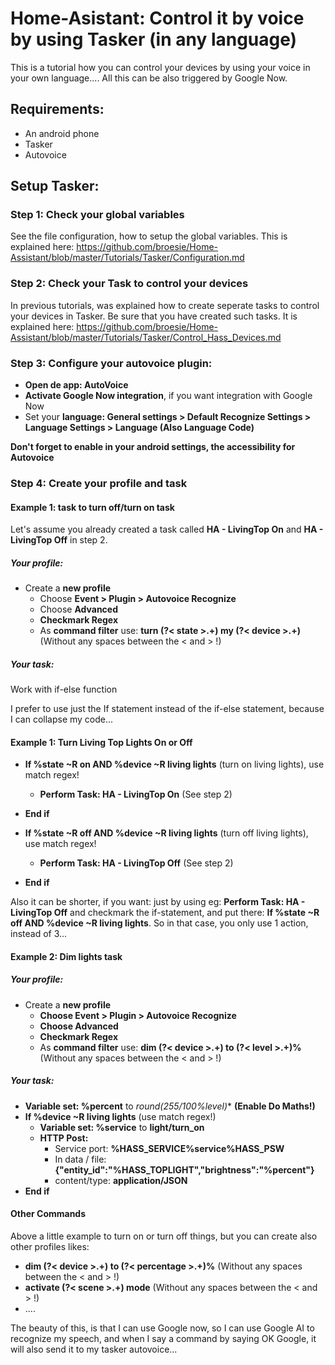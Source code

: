 # Home-Asistant: Control it by voice by using Tasker (in any language)

This is a tutorial how you can control your devices by using your voice in your own language....
All this can be also triggered by Google Now.

## Requirements:
- An android phone
- Tasker
- Autovoice

## Setup Tasker:

### Step 1: Check your global variables

See the file configuration, how to setup the global variables. This is explained here: https://github.com/broesie/Home-Assistant/blob/master/Tutorials/Tasker/Configuration.md

### Step 2: Check your Task to control your devices
In previous tutorials, was explained how to create seperate tasks to control your devices in Tasker.
Be sure that you have created such tasks. It is explained here: https://github.com/broesie/Home-Assistant/blob/master/Tutorials/Tasker/Control_Hass_Devices.md

### Step 3: Configure your autovoice plugin:

- **Open de app: AutoVoice**
- **Activate Google Now integration**, if you want integration with Google Now
- Set your **language: General settings > Default Recognize Settings > Language Settings > Language (Also Language Code)**

**Don't forget to enable in your android settings, the accessibility for Autovoice**

### Step 4: Create your profile and task

#### Example 1: task to turn off/turn on task 

Let's assume you already created a task called **HA - LivingTop On** and **HA - LivingTop Off** in step 2.

##### Your profile:

- Create a **new profile**
  - Choose **Event > Plugin > Autovoice Recognize**
  - Choose **Advanced**
  - **Checkmark Regex**
  - As **command filter** use: **turn (?< state >.+) my (?< device >.+)** (Without any spaces between the < and > !)

##### Your task:

Work with if-else function

I prefer to use just the If statement instead of the if-else statement, because I can collapse my code...

#### Example 1: Turn Living Top Lights On or Off

- **If %state ~R on AND %device ~R living lights** (turn on living lights), use match regex!
  - **Perform Task: HA - LivingTop On** (See step 2)
- **End if**

- **If %state ~R off AND %device ~R living lights** (turn off living lights), use match regex!
  - **Perform Task: HA - LivingTop Off** (See step 2)
- **End if**

Also it can be shorter, if you want: just by using eg: **Perform Task: HA - LivingTop Off** and checkmark the if-statement, and put there: **If %state ~R off AND %device ~R living lights**. So in that case, you only use 1 action, instead of 3...

#### Example 2: Dim lights task

##### Your profile:

- Create a **new profile**
  - **Choose Event > Plugin > Autovoice Recognize**
  - **Choose Advanced**
  - **Checkmark Regex**
  - As **command filter** use: **dim (?< device >.+) to (?< level >.+)%** (Without any spaces between the < and > !)

##### Your task:

- **Variable set: %percent** to **round(255/100*%level)** **(Enable Do Maths!)**
- **If %device ~R living lights** (use match regex!)
  - **Variable set: %service** to **light/turn_on**
  - **HTTP Post:**
    - Service port: **%HASS_SERVICE%service%HASS_PSW**
    - In data / file: **{"entity_id":"%HASS_TOPLIGHT","brightness":"%percent"}**
    - content/type: **application/JSON**
- **End if**

#### Other Commands

Above a little example to turn on or turn off things, but you can create also other profiles likes:

- **dim (?< device >.+) to (?< percentage >.+)%** (Without any spaces between the < and > !)
- **activate (?< scene >.+) mode** (Without any spaces between the < and > !)
- ....

The beauty of this, is that I can use Google now, so I can use Google AI to recognize my speech, and when I say a command by saying OK Google, it will also send it to my tasker autovoice...
